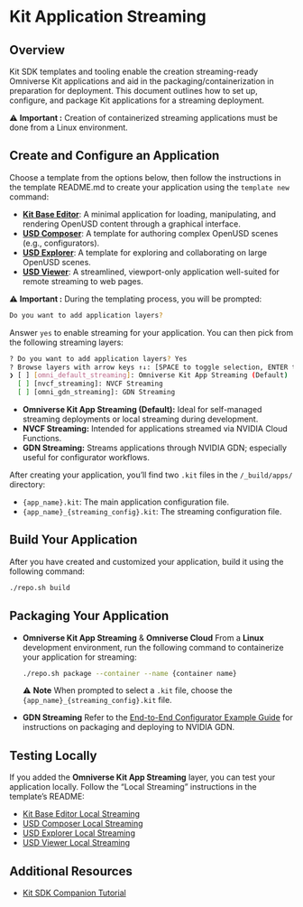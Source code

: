 # Kit Application Streaming

## Overview

Kit SDK templates and tooling enable the creation streaming-ready Omniverse Kit applications and aid in the packaging/containerization in preparation for deployment. This document outlines how to set up, configure, and package Kit applications for a streaming deployment.

:warning: **Important :** Creation of containerized streaming applications must be done from a Linux environment.

## Create and Configure an Application

Choose a template from the options below, then follow the instructions in the template README.md to create your application using the `template new` command:

- **[Kit Base Editor](../../templates/apps/kit_base_editor/)**: A minimal application for loading, manipulating, and rendering OpenUSD content through a graphical interface.
- **[USD Composer](../../templates/apps/usd_composer)**: A template for authoring complex OpenUSD scenes (e.g., configurators).
- **[USD Explorer](../../templates/apps/usd_explorer)**: A template for exploring and collaborating on large OpenUSD scenes.
- **[USD Viewer](../../templates/apps/usd_viewer)**: A streamlined, viewport-only application well-suited for remote streaming to web pages.

:warning: **Important :** During the templating process, you will be prompted:

```bash
Do you want to add application layers?
```

Answer `yes` to enable streaming for your application. You can then pick from the following streaming layers:

```bash
? Do you want to add application layers? Yes
? Browse layers with arrow keys ↑↓: [SPACE to toggle selection, ENTER to confirm selection(s)]
❯ [ ] [omni_default_streaming]: Omniverse Kit App Streaming (Default)
  [ ] [nvcf_streaming]: NVCF Streaming
  [ ] [omni_gdn_streaming]: GDN Streaming
```

- **Omniverse Kit App Streaming (Default):** Ideal for self-managed streaming deployments or local streaming during development.
- **NVCF Streaming:** Intended for applications streamed via NVIDIA Cloud Functions.
- **GDN Streaming:** Streams applications through NVIDIA GDN; especially useful for configurator workflows.


After creating your application, you’ll find two `.kit` files in the `/_build/apps/` directory:
- `{app_name}.kit`: The main application configuration file.
- `{app_name}_{streaming_config}.kit`: The streaming configuration file.

## Build Your Application
After you have created and customized your application, build it using the following command:

```bash
./repo.sh build
```

## Packaging Your Application

- **Omniverse Kit App Streaming** & **Omniverse Cloud**
  From a **Linux** development environment, run the following command to containerize your application for streaming:

  ```bash
  ./repo.sh package --container --name {container name}
  ```

  :warning: **Note**
  When prompted to select a `.kit` file, choose the `{app_name}_{streaming_config}.kit` file.

- **GDN Streaming**
  Refer to the [End-to-End Configurator Example Guide](https://docs.omniverse.nvidia.com/auto-config/latest/overview.html) for instructions on packaging and deploying to NVIDIA GDN.

## Testing Locally

If you added the **Omniverse Kit App Streaming** layer, you can test your application locally. Follow the “Local Streaming” instructions in the template’s README:

- [Kit Base Editor Local Streaming](../../templates/apps/kit_base_editor/README.md#local-streaming)
- [USD Composer Local Streaming](../../templates/apps/usd_composer/README.md#local-streaming)
- [USD Explorer Local Streaming](../../templates/apps/usd_explorer/README.md#local-streaming)
- [USD Viewer Local Streaming](../../templates/apps/usd_viewer/README.md#local-streaming)

## Additional Resources

- [Kit SDK Companion Tutorial](https://docs.omniverse.nvidia.com/kit/docs/kit-app-template/latest/docs/intro.html)